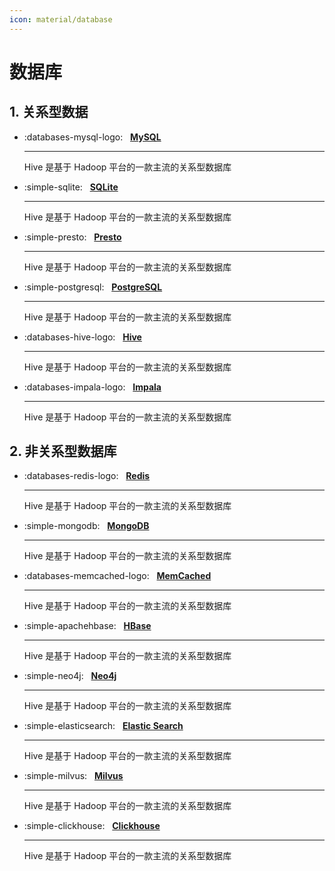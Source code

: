 ```yaml
---
icon: material/database
---
```


# 数据库

## 1. 关系型数据

<div class="grid cards" markdown>

- :databases-mysql-logo: &nbsp; __[MySQL][mysql]__

    ---
    Hive 是基于 Hadoop 平台的一款主流的关系型数据库

- :simple-sqlite: &nbsp; __[SQLite][sqlite]__

    ---
    Hive 是基于 Hadoop 平台的一款主流的关系型数据库

- :simple-presto: &nbsp; __[Presto][presto]__

    ---
    Hive 是基于 Hadoop 平台的一款主流的关系型数据库

- :simple-postgresql: &nbsp; __[PostgreSQL][postgresql]__

    ---
    Hive 是基于 Hadoop 平台的一款主流的关系型数据库

- :databases-hive-logo: &nbsp; __[Hive][hive]__

    ---
    Hive 是基于 Hadoop 平台的一款主流的关系型数据库

- :databases-impala-logo: &nbsp; __[Impala][impala]__

    ---
    Hive 是基于 Hadoop 平台的一款主流的关系型数据库

</div>

## 2. 非关系型数据库

<div class="grid cards" markdown>

- :databases-redis-logo: &nbsp; __[Redis][redis]__

    ---
    Hive 是基于 Hadoop 平台的一款主流的关系型数据库

- :simple-mongodb: &nbsp; __[MongoDB][mongodb]__

    ---
    Hive 是基于 Hadoop 平台的一款主流的关系型数据库

- :databases-memcached-logo: &nbsp; __[MemCached][memcached]__

    ---
    Hive 是基于 Hadoop 平台的一款主流的关系型数据库

- :simple-apachehbase: &nbsp; __[HBase][hbase]__

    ---
    Hive 是基于 Hadoop 平台的一款主流的关系型数据库

- :simple-neo4j: &nbsp; __[Neo4j][neo4j]__

    ---
    Hive 是基于 Hadoop 平台的一款主流的关系型数据库

- :simple-elasticsearch: &nbsp; __[Elastic Search][elastic_search]__

    ---
    Hive 是基于 Hadoop 平台的一款主流的关系型数据库

- :simple-milvus: &nbsp; __[Milvus][milvus]__

    ---
    Hive 是基于 Hadoop 平台的一款主流的关系型数据库

- :simple-clickhouse: &nbsp; __[Clickhouse][clickhouse]__

    ---
    Hive 是基于 Hadoop 平台的一款主流的关系型数据库

</div>

[mysql]: https://mingminyu.github.io/docs_mysql
[sqlite]: https://mingminyu.github.io/docs_sqlite
[presto]: https://mingminyu.github.io/docs_presto
[postgresql]: https://mingminyu.github.io/docs_postgresql
[hive]: https://mingminyu.github.io/docs_hive
[impala]: https://mingminyu.github.io/docs_impala

[redis]: https://mingminyu.github.io/docs_redis
[mongodb]: https://mingminyu.github.io/docs_mongodb
[memcached]: https://mingminyu.github.io/docs_memcached
[neo4j]: https://mingminyu.github.io/docs_neo4j
[hbase]: https://mingminyu.github.io/docs_hbase
[elastic_search]: https://mingminyu.github.io/docs_es
[milvus]: https://mingminyu.github.io/docs_milvus
[clickhouse]: https://mingminyu.github.io/docs_clickhouse

